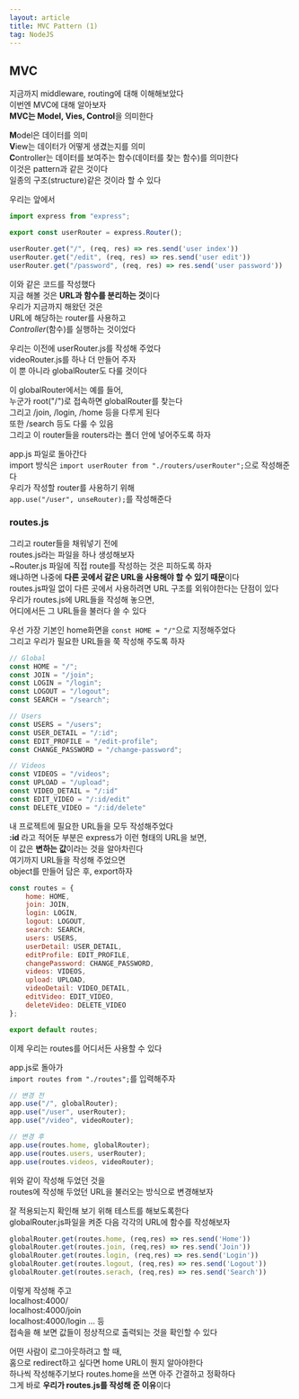 ```yaml
---
layout: article
title: MVC Pattern (1)
tag: NodeJS
---
```


## MVC

지금까지 middleware, routing에 대해 이해해보았다  
이번엔 MVC에 대해 알아보자  
**MVC는 Model, Vies, Control**을 의미한다  

**M**odel은 데이터를 의미  
**V**iew는 데이터가 어떻게 생겼는지를 의미  
**C**ontroller는 데이터를 보여주는 함수(데이터를 찾는 함수)를 의미한다  
이것은 pattern과 같은 것이다  
일종의 구조(structure)같은 것이라 할 수 있다  

우리는 앞에서
```js
import express from "express";

export const userRouter = express.Router();

userRouter.get("/", (req, res) => res.send('user index'))
userRouter.get("/edit", (req, res) => res.send('user edit'))
userRouter.get("/password", (req, res) => res.send('user password'))
```
이와 같은 코드를 작성했다  
지금 해볼 것은 **URL과 함수를 분리하는 것**이다   
우리가 지금까지 해왔던 것은  
URL에 해당하는 router를 사용하고  
*Controller*(함수)를 실행하는 것이었다  

우리는 이전에 userRouter.js를 작성해 주었다  
videoRouter.js를 하나 더 만들어 주자  
이 뿐 아니라 globalRouter도 다룰 것이다  

이 globalRouter에서는 예를 들어,  
누군가 root("/")로 접속하면 globalRouter를 찾는다  
그리고 /join, /login, /home 등을 다루게 된다  
또한 /search 등도 다룰 수 있음    
그리고 이 router들을 routers라는 폴더 안에 넣어주도록 하자    

app.js 파일로 돌아간다    
import 방식은 `import userRouter from "./routers/userRouter";`으로 작성해준다  
우리가 작성할 router를 사용하기 위해  
`app.use("/user", unseRouter);`를 작성해준다  

### routes.js

그리고 router들을 채워넣기 전에  
routes.js라는 파일을 하나 생성해보자  
~Router.js 파일에 직접 route를 작성하는 것은 피하도록 하자  
왜냐하면 나중에 **다른 곳에서 같은 URL을 사용해야 할 수 있기 때문**이다   
routes.js파일 없이 다른 곳에서 사용하려면 URL 구조를 외워야한다는 단점이 있다  
우리가 routes.js에 URL들을 작성해 놓으면,  
어디에서든 그 URL들을 불러다 쓸 수 있다  

우선 가장 기본인 home화면을 `const HOME = "/"`으로 지정해주었다  
그리고 우리가 필요한 URL들을 쭉 작성해 주도록 하자

```js
// Global
const HOME = "/";
const JOIN = "/join";
const LOGIN = "/login";
const LOGOUT = "/logout";
const SEARCH = "/search";

// Users
const USERS = "/users";
const USER_DETAIL = "/:id";
const EDIT_PROFILE = "/edit-profile";
const CHANGE_PASSWORD = "/change-password";

// Videos
const VIDEOS = "/videos";
const UPLOAD = "/upload";
const VIDEO_DETAIL = "/:id"
const EDIT_VIDEO = "/:id/edit"
const DELETE_VIDEO = "/:id/delete"
```
내 프로젝트에 필요한 URL들을 모두 작성해주었다  
**:id** 라고 적어둔 부분은 express가 이런 형태의 URL을 보면,  
이 값은 **변하는 값**이라는 것을 알아차린다  
여기까지 URL들을 작성해 주었으면  
object를 만들어 담은 후, export하자

```js
const routes = {
    home: HOME,
    join: JOIN,
    login: LOGIN,
    logout: LOGOUT,
    search: SEARCH,
    users: USERS,
    userDetail: USER_DETAIL,
    editProfile: EDIT_PROFILE,
    changePassword: CHANGE_PASSWORD,
    videos: VIDEOS,
    upload: UPLOAD,
    videoDetail: VIDEO_DETAIL,
    editVideo: EDIT_VIDEO,
    deleteVideo: DELETE_VIDEO
};

export default routes;
```
이제 우리는 routes를 어디서든 사용할 수 있다  

app.js로 돌아가  
`import routes from "./routes";`를 입력해주자  

```js
// 변경 전
app.use("/", globalRouter);
app.use("/user", userRouter);
app.use("/video", videoRouter);

// 변경 후
app.use(routes.home, globalRouter);
app.use(routes.users, userRouter);
app.use(routes.videos, videoRouter);
```
위와 같이 작성해 두었던 것을  
routes에 작성해 두었던 URL을 불러오는 방식으로 변경해보자    

잘 적용되는지 확인해 보기 위해 테스트를 해보도록한다  
globalRouter.js파일을 켜준 다음 각각의 URL에 함수를 작성해보자  

```js
globalRouter.get(routes.home, (req,res) => res.send('Home'))
globalRouter.get(routes.join, (req,res) => res.send('Join'))
globalRouter.get(routes.login, (req,res) => res.send('Login'))
globalRouter.get(routes.logout, (req,res) => res.send('Logout'))
globalRouter.get(routes.serach, (req,res) => res.send('Search'))
```
이렇게 작성해 주고  
localhost:4000/  
localhost:4000/join  
localhost:4000/login ... 등  
접속을 해 보면 값들이 정상적으로 출력되는 것을 확인할 수 있다  

어떤 사람이 로그아웃하려고 할 때,   
홈으로 redirect하고 싶다면 home URL이 뭔지 알아야한다  
하나씩 작성해주기보다 routes.home을 쓰면 아주 간결하고 정확하다  
그게 바로 **우리가 routes.js를 작성해 준 이유**이다  

